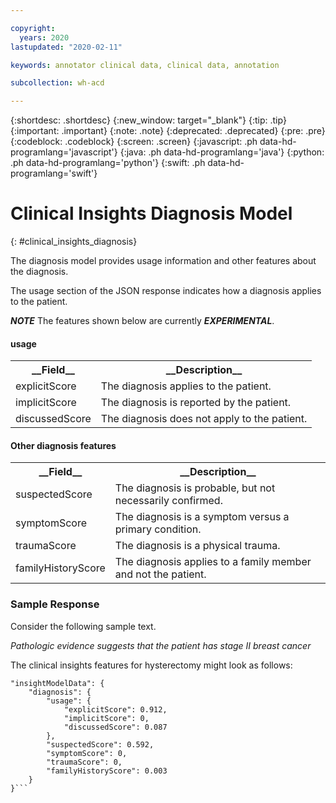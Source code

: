 ```yaml
---

copyright:
  years: 2020
lastupdated: "2020-02-11"

keywords: annotator clinical data, clinical data, annotation

subcollection: wh-acd

---
```


{:shortdesc: .shortdesc}
{:new_window: target="_blank"}
{:tip: .tip}
{:important: .important}
{:note: .note}
{:deprecated: .deprecated}
{:pre: .pre}
{:codeblock: .codeblock}
{:screen: .screen}
{:javascript: .ph data-hd-programlang='javascript'}
{:java: .ph data-hd-programlang='java'}
{:python: .ph data-hd-programlang='python'}
{:swift: .ph data-hd-programlang='swift'}

# Clinical Insights Diagnosis Model
{: #clinical_insights_diagnosis}


The diagnosis model provides usage information and other features about the diagnosis.

The usage section of the JSON response indicates how a diagnosis applies to the patient.

***NOTE*** The features shown below are currently ***EXPERIMENTAL***.

<h4>usage</h4>

<table>
<tr><th>__Field__</th><th>__Description__</th></tr>

<tr><td>explicitScore</td><td>The diagnosis applies to the patient.</td></tr>
<tr><td>implicitScore</td><td>The diagnosis is reported by the patient.</td></tr>
<tr><td>discussedScore</td><td>The diagnosis does not apply to the patient.</td></tr>
</table>

<h4>Other diagnosis features</h4>
<table>
<tr><th>__Field__</th><th>__Description__</th></tr>
<tr><td>suspectedScore</td><td>The diagnosis is probable, but not necessarily confirmed.</td></tr>
<tr><td>symptomScore</td><td>The diagnosis is a symptom versus a primary condition.</td></tr>
<tr><td>traumaScore</td><td>The diagnosis is a physical trauma.</td></tr>
<tr><td>familyHistoryScore</td><td>The diagnosis applies to a family member and not the patient.</td></tr>
</table>

### Sample Response

Consider the following sample text.

_Pathologic evidence suggests that the patient has stage II breast cancer_

The clinical insights features for hysterectomy might look as follows:

```
"insightModelData": {
	"diagnosis": {
		"usage": {
			"explicitScore": 0.912,
			"implicitScore": 0,
			"discussedScore": 0.087
		},
		"suspectedScore": 0.592,
		"symptomScore": 0,
		"traumaScore": 0,
		"familyHistoryScore": 0.003
	}
}```
